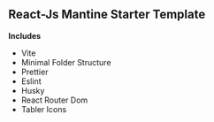## React-Js Mantine Starter Template

**Includes**

-   Vite
-   Minimal Folder Structure
-   Prettier
-   Eslint
-   Husky
-   React Router Dom
-   Tabler Icons

